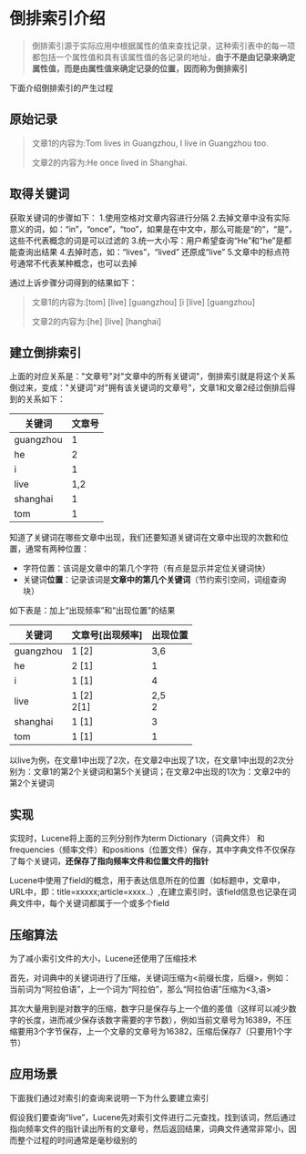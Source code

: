 # 倒排索引介绍

> 倒排索引源于实际应用中根据属性的值来查找记录，这种索引表中的每一项都包括一个属性值和具有该属性值的各记录的地址，**由于不是由记录来确定属性值，而是由属性值来确定记录的位置，因而称为倒排索引**


下面介绍倒排索引的产生过程

## 原始记录

> 文章1的内容为:Tom lives in Guangzhou, I live in Guangzhou too.
> 
> 文章2的内容为:He once lived in Shanghai.


## 取得关键词

获取关键词的步骤如下：
1.使用空格对文章内容进行分隔
2.去掉文章中没有实际意义的词，如：“in”，“once”，“too”，如果是在中文中，那么可能是“的”，“是”，这些不代表概念的词是可以过滤的
3.统一大小写：用户希望查询“He”和“he”是都能查询出结果
4.去掉时态，如：“lives”，“lived” 还原成“live”
5.文章中的标点符号通常不代表某种概念，也可以去掉

通过上诉步骤分词得到的结果如下：

> 文章1的内容为:[tom] [live] [guangzhou] [i [live] [guangzhou]
> 
> 文章2的内容为:[he] [live] [hanghai]



## 建立倒排索引

上面的对应关系是："文章号"对"文章中的所有关键词"，倒排索引就是将这个关系倒过来，变成："关键词"对"拥有该关键词的文章号"，文章1和文章2经过倒排后得到的关系如下：

|关键词		|文章号 |
|-----------|-------|
|guangzhou	|1      |
|he			|2      |
|i			|1      |
|live		|1,2    |
|shanghai	|1      |
|tom		|1      |


知道了关键词在哪些文章中出现，我们还要知道关键词在文章中出现的次数和位置，通常有两种位置：

* 字符位置：该词是文章中的第几个字符（有点是显示并定位关键词快）
* 关键词**位置**：记录该词是**文章中的第几个关键词**（节约索引空间，词组查询块）

如下表是：加上“出现频率”和“出现位置”的结果

|关键词		|文章号[出现频率] 	|出现位置 |
|-----------|-------------------|-------- |
|guangzhou	|1    [2]  			|3,6      |
|he			|2    [1] 			|1        |
|i			|1    [1] 			|4        |
|live		|1  [2] <br/>2[1]	|2,5<br/>2|
|shanghai	|1    [1] 			|3        |
|tom		|1    [1] 			|1        |

以live为例，在文章1中出现了2次，在文章2中出现了1次，在文章1中出现的2次分别为：文章1的第2个关键词和第5个关键词；在文章2中出现的1次为：文章2中的第2个关键词

## 实现

实现时，Lucene将上面的三列分别作为term Dictionary（词典文件） 和 frequencies（频率文件）和positions（位置文件）保存，其中字典文件不仅保存了每个关键词，**还保存了指向频率文件和位置文件的指针**

Lucene中使用了field的概念，用于表达信息所在的位置（如标题中，文章中，URL中，即：title=xxxxx;article=xxxx..）,在建立索引时，该field信息也记录在词典文件中，每个关键词都属于一个或多个field


## 压缩算法

为了减小索引文件的大小，Lucene还使用了压缩技术

首先，对词典中的关键词进行了压缩，关键词压缩为<前缀长度，后缀>，例如：当前词为“阿拉伯语”，上一个词为“阿拉伯”，那么“阿拉伯语”压缩为<3,语>

其次大量用到是对数字的压缩，数字只是保存与上一个值的差值（这样可以减少数字的长度，进而减少保存该数字需要的字节数），例如当前文章号为16389，不压缩要用3个字节保存，上一个文章的文章号为16382，压缩后保存7（只要用1个字节）

## 应用场景

下面我们通过对索引的查询来说明一下为什么要建立索引

假设我们要查询“live”，Lucene先对索引文件进行二元查找，找到该词，然后通过指向频率文件的指针读出所有的文章号，然后返回结果，词典文件通常非常小，因而整个过程的时间通常是毫秒级别的

